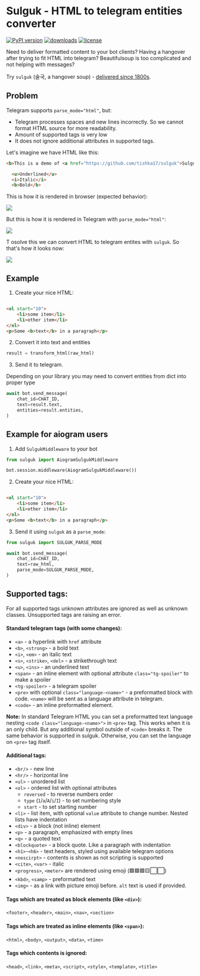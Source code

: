 Sulguk - HTML to telegram entities converter
================================================


[![PyPI version](https://badge.fury.io/py/sulguk.svg)](https://badge.fury.io/py/aiogram-sulguk)
[![downloads](https://img.shields.io/pypi/dm/sulguk.svg)](https://pypistats.org/packages/sulguk)
[![license](https://img.shields.io/github/license/Tishka17/sulguk.svg)](https://github.com/Tishka17/sulguk/blob/master/LICENSE)


Need to deliver formatted content to your bot clients?
Having a hangover after trying to fit HTML into telegram?
Beautifulsoup is too complicated and not helping with messages?

Try `sulguk` (술국, a hangover
soup) - [delivered since 1800s](https://en.wikipedia.org/wiki/Food_delivery).

## Problem

Telegram supports `parse_mode="html"`, but:

* Telegram processes spaces and new lines incorrectly. So we cannot format HTML source for more readability.
* Amount of supported tags is very low 
* It does not ignore additional attributes in supported tags.

Let's imagine we have HTML like this:

```html
<b>This is a demo of <a href="https://github.com/tishka17/sulguk">Sulguk</a></b>

  <u>Underlined</u>
  <i>Italic</i>
  <b>Bold</b>
```

This is how it is rendered in browser (expected behavior):

![](https://github.com/tishka17/sulguk/blob/master/images/problem_browser.png?raw=True)

But this is how it is rendered in Telegram with `parse_mode="html"`:

![](https://github.com/tishka17/sulguk/blob/master/images/problem_telegram.png?raw=True)

T osolve this we can convert HTML to telegram entites with `sulguk`. So that's how it looks now:

![](https://github.com/tishka17/sulguk/blob/master/images/problem_sulguk.png?raw=True)

## Example

1. Create your nice HTML:

```html

<ol start="10">
    <li>some item</li>
    <li>other item</li>
</ol>
<p>Some <b>text</b> in a paragraph</p>
```

2. Convert it into text and entities

```python
result = transform_html(raw_html)
```

3. Send it to telegram.

Depending on your library you may need to convert entities from dict into
proper type

```python
await bot.send_message(
    chat_id=CHAT_ID,
    text=result.text,
    entities=result.entities,
)
```

## Example for aiogram users

1. Add `SulgukMiddleware` to your bot

```python
from sulguk import AiogramSulgukMiddleware

bot.session.middleware(AiogramSulgukMiddleware())
```

2. Create your nice HTML:

```html

<ol start="10">
    <li>some item</li>
    <li>other item</li>
</ol>
<p>Some <b>text</b> in a paragraph</p>
```

3. Send it using `sulguk` as a `parse_mode`:

```python
from sulguk import SULGUK_PARSE_MODE

await bot.send_message(
    chat_id=CHAT_ID,
    text=raw_html,
    parse_mode=SULGUK_PARSE_MODE,
)
```

## Supported tags:

For all supported tags unknown attributes are ignored as well as unknown classes.
Unsupported tags are raising an error. 

#### Standard telegram tags (with some changes):
* `<a>` - a hyperlink with `href` attribute 
* `<b>`, `<strong>` - a bold text
* `<i>`, `<em>` - an italic text
* `<s>`, `<strike>`, `<del>` - a strikethrough text
* `<u>`, `<ins>` - an underlined text
* `<span>` - an inline element with optional attribute `class="tg-spoiler"` to make a spoiler
* `<tg-spoiler>` - a telegram spoiler
* `<pre>` with optional `class="language-<name>"` - a preformatted block with code. `<name>` will be sent as a language attribute in telegram.
* `<code>` - an inline preformatted element. 

**Note:** In standard Telegram HTML you can set a preformatted text language nesting `<code class="language-<name>">` in `<pre>` tag. This works when it is an only child. But any additional symbol outside of `<code>` breaks it.
The same behavior is supported in sulguk. Otherwise, you can set the language on `<pre>` tag itself.

#### Additional tags:
* `<br/>` - new line
* `<hr/>` - horizontal line
* `<ul>` - unordered list
* `<ol>` - ordered list with optional attributes
    * `reversed` - to reverse numbers order
    * `type` (`1`/`a`/`A`/`i`/`I`) - to set numbering style
    * `start` - to set starting number
* `<li>` - list item, with optional  `value` attribute to change number. Nested lists have
  indentation
* `<div>` - a block (not inline) element
* `<p>` - a paragraph, emphasized with empty lines
* `<q>` - a quoted text
* `<blockquote>` - a block quote. Like a paragraph with indentation
* `<h1>`-`<h6>` - text headers, styled using available telegram options
* `<noscirpt>` - contents is shown as not scripting is supported
* `<cite>`, `<var>` - italic
* `<progress>`, `<meter>` are rendered using emoji (🟩🟩🟩🟨⬜️⬜️)
* `<kbd>`, `<samp>` - preformatted text
* `<img>` - as a link with picture emoji before. `alt` text is used if provided.

#### Tags which are treated as block elements (like `<div>`):
`<footer>`, `<header>`, `<main>`, `<nav>`, `<section>`

#### Tags which are treated as inline elements (like `<span>`):
`<html>`, `<body>`, `<output>`, `<data>`, `<time>`

#### Tags which contents is ignored:

`<head>`, `<link>`, `<meta>`, `<script>`, `<style>`, `<template>`, `<title>`
